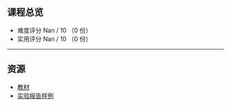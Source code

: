 ## 课程总览  
- 难度评分 Nan / 10 （0 份）  
- 实用评分 Nan / 10 （0 份）  

---

## 资源  
- [教材](https://file.uhsea.com/2403/286ae1c77b74ba618fc4b83355a2d83bL9.pdf)
- [实验报告样例](https://file.uhsea.com/2403/6a5e7bb0791a4f826b5670cec02051c0ZU.zip)